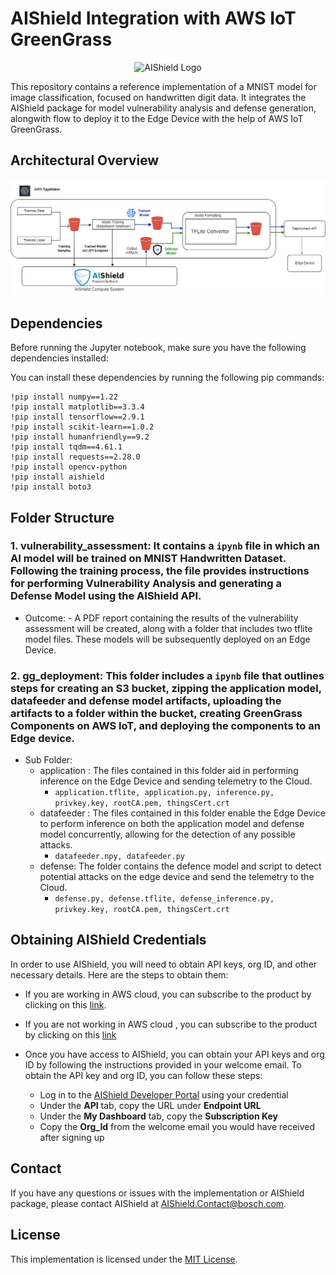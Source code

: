 # AIShield Integration with AWS IoT GreenGrass

<p align="center"> <img src="https://github.com/bosch-aisecurity-aishield/Reference-Implementations/blob/main/images/AIShield_logo.png" alt="AIShield Logo"> </p>

This repository contains a reference implementation of a MNIST model for image classification, focused on handwritten digit data. It integrates the AIShield package for model vulnerability analysis and defense generation, alongwith flow to deploy it to the Edge Device with the help of AWS IoT GreenGrass.

## Architectural Overview
<p align="center"> <img src="https://github.com/bosch-aisecurity-aishield/Reference-Implementations/blob/main/Working_with_ML_Pipelines_and_Partner_Tools/AWS%20Iot%20Greengrass/Architectural%20Overview.jpg" alt="Architectural Overview"> </p>

## Dependencies
Before running the Jupyter notebook, make sure you have the following dependencies installed:

You can install these dependencies by running the following pip commands:
```
!pip install numpy==1.22
!pip install matplotlib==3.3.4
!pip install tensorflow==2.9.1
!pip install scikit-learn==1.0.2
!pip install humanfriendly==9.2
!pip install tqdm==4.61.1
!pip install requests==2.28.0
!pip install opencv-python
!pip install aishield
!pip install boto3
```

## Folder Structure
### 1. vulnerability_assessment: It contains a `ipynb` file in which an AI model will be trained on MNIST Handwritten Dataset. Following the training process, the file provides instructions for performing Vulnerability Analysis and generating a Defense Model using the AIShield API.

 -  Outcome: - A PDF report containing the results of the vulnerability assessment will be created, along with a folder that includes two tflite model files. These     models will be subsequently deployed on an Edge Device.

### 2. gg_deployment: This folder includes a `ipynb` file that outlines steps for creating an S3 bucket, zipping the application model, datafeeder and defense model artifacts, uploading the artifacts to a folder within the bucket, creating GreenGrass Components on AWS IoT, and deploying the components to an Edge device.
- Sub Folder:
    * application : The files contained in this folder aid in performing inference on the Edge Device and sending telemetry to the Cloud.
        -   `application.tflite, application.py, inference.py, privkey.key, rootCA.pem, thingsCert.crt` 
    * datafeeder : The files contained in this folder enable the Edge Device to perform inference on both the application model and defense model concurrently, allowing for the detection of any possible attacks.
        -   `datafeeder.npy, datafeeder.py`
    * defense: The folder contains the defence model and script to detect potential attacks on the edge device and send the telemetry to the Cloud.
        -   `defense.py, defense.tflite, defense_inference.py, privkey.key, rootCA.pem, thingsCert.crt`

## Obtaining AIShield Credentials

In order to use AIShield, you will need to obtain API keys, org ID, and other necessary details. Here are the steps to obtain them:

 -  If you are working in AWS cloud, you can subscribe to the product by clicking on this [link](https://aws.amazon.com/marketplace/pp/prodview-ppbwtiryaohti).
    
 -  If you are not working in AWS cloud , you can subscribe to the product by clicking on this [link](https://boschaishield.com/trial-request) 
    
 -  Once you have access to AIShield, you can obtain your API keys and org ID by following the instructions provided in your welcome email. To obtain the API key and org ID, you can follow these steps:
	 - Log in to the [AIShield Developer
   Portal](https://portal.aws.boschaishield.com/) using your credential
	 - Under the **API** tab, copy the URL under **Endpoint URL**
	 - Under the **My Dashboard** tab, copy the **Subscription Key**
	 - Copy the **Org_Id** from the welcome email you would have received after signing up

## Contact

If you have any questions or issues with the implementation or AIShield package, please contact AIShield at [AIShield.Contact@bosch.com](mailto:AIShield.Contact@bosch.com).

## License

This implementation is licensed under the [MIT License](https://github.com/bosch-aisecurity-aishield/Reference-Implementations/blob/main/LICENSE).
